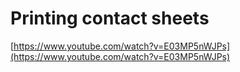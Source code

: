 # Printing contact sheets

[https://www.youtube.com/watch?v=E03MP5nWJPs](https://www.youtube.com/watch?v=E03MP5nWJPs)

